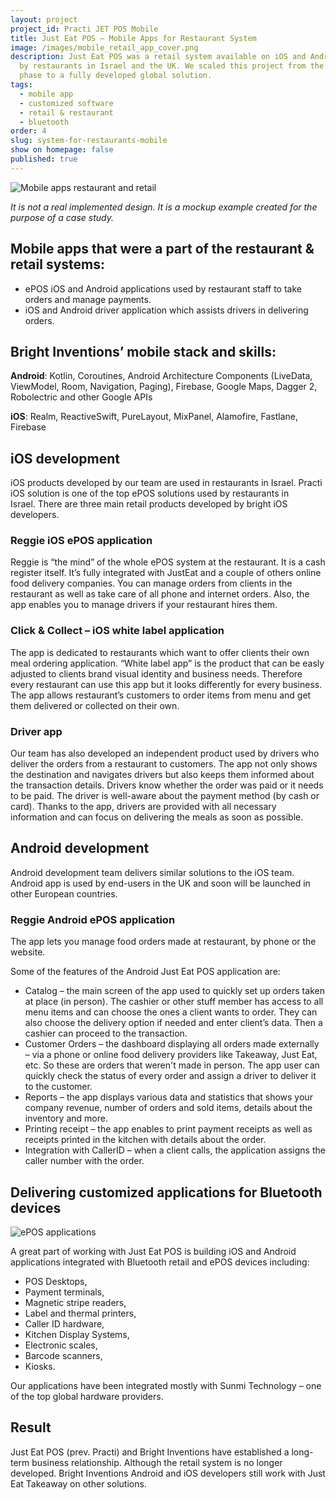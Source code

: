 ```yaml
---
layout: project
project_id: Practi JET POS Mobile
title: Just Eat POS – Mobile Apps for Restaurant System
image: /images/mobile_retail_app_cover.png
description: Just Eat POS was a retail system available on iOS and Android used
  by restaurants in Israel and the UK. We scaled this project from the startup
  phase to a fully developed global solution.
tags:
  - mobile app
  - customized software
  - retail & restaurant
  - bluetooth
order: 4
slug: system-for-restaurants-mobile
show on homepage: false
published: true
---
```



<div class="image"><img src="/images/mobile_retail_app.png" alt="Mobile apps restaurant and retail" title="It is not a real implemented design. It is a mockup example created for the purpose of a case study."  /> </div>

*It is not a real implemented design. It is a mockup example created for the purpose of a case study.*

## **Mobile apps that were a part of the restaurant & retail systems:**

* ePOS iOS and Android applications used by restaurant staff to take orders and manage payments.
* iOS and Android driver application which assists drivers in delivering orders.

## **Bright Inventions’ mobile stack and skills:**

**Android**: Kotlin, Coroutines, Android Architecture Components (LiveData, ViewModel, Room, Navigation, Paging), Firebase, Google Maps, Dagger 2, Robolectric and other Google APIs

**iOS**: Realm, ReactiveSwift, PureLayout, MixPanel, Alamofire, Fastlane, Firebase

## iOS development

iOS products developed by our team are used in restaurants in Israel. Practi iOS solution is one of the top ePOS solutions used by restaurants in Israel. There are three main retail products developed by bright iOS developers.

### **Reggie iOS ePOS application**

Reggie is “the mind” of the whole ePOS system at the restaurant. It is a cash register itself. It’s fully integrated with JustEat and a couple of others online food delivery companies. You can manage orders from clients in the restaurant as well as take care of all phone and internet orders. Also, the app enables you to manage drivers if your restaurant hires them.

### **Click & Collect – iOS white label application**

The app is dedicated to restaurants which want to offer clients their own meal ordering application. “White label app” is the product that can be easly adjusted to clients brand visual identity and business needs. Therefore every restaurant can use this app but it looks differently for every business. The app allows restaurant’s customers to order items from menu and get them delivered or collected on their own.

### **Driver app** 

Our team has also developed an independent product used by drivers who deliver the orders from a restaurant to customers. The app not only shows the destination and navigates drivers but also keeps them informed about the transaction details. Drivers know whether the order was paid or it needs to be paid. The driver is well-aware about the payment method (by cash or card). Thanks to the app, drivers are provided with all necessary information and can focus on delivering the meals as soon as possible.

## **Android development**

Android development team delivers similar solutions to the iOS team. Android app is used by end-users in the UK and soon will be launched in other European countries.

### Reggie Android ePOS application

The app lets you manage food orders made at restaurant, by phone or the website.

Some of the features of the Android Just Eat POS application are:

* Catalog – the main screen of the app used to quickly set up orders taken at place (in person). The cashier or other stuff member has access to all menu items and can choose the ones a client wants to order. They can also choose the delivery option if needed and enter client’s data. Then a cashier can proceed to the transaction.
* Customer Orders – the dashboard displaying all orders made externally – via a phone or online food delivery providers like Takeaway, Just Eat, etc. So these are orders that weren't made in person. The app user can quickly check the status of every order and assign a driver to deliver it to the customer.
* Reports – the app displays various data and statistics that shows your company revenue, number of orders and sold items, details about the inventory and more.
* Printing receipt – the app enables to print payment receipts as well as receipts printed in the kitchen with details about the order.
* Integration with CallerID – when a client calls, the application assigns the caller number with the order.

## Delivering customized applications for Bluetooth devices

<div class="image"><img src="/images/blog_post_cover_epos.png" alt="ePOS applications" title="undefined"  /> </div>

A great part of working with Just Eat POS is building iOS and Android applications integrated with Bluetooth retail and ePOS devices including:

* POS Desktops,
* Payment terminals,
* Magnetic stripe readers,
* Label and thermal printers, 
* Caller ID hardware, 
* Kitchen Display Systems,
* Electronic scales,
* Barcode scanners,
* Kiosks.

Our applications have been integrated mostly with Sunmi Technology – one of the top global hardware providers.

## **Result**

Just Eat POS (prev. Practi) and Bright Inventions have established a long-term business relationship. Although the retail system is no longer developed. Bright Inventions Android and iOS developers still work with Just Eat Takeaway on other solutions.